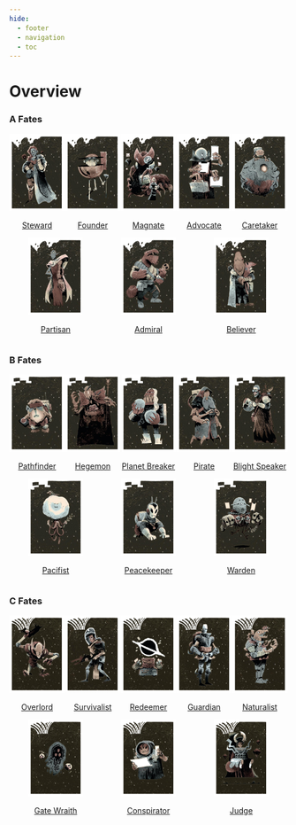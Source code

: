 ```yaml
---
hide:
  - footer
  - navigation
  - toc
---
```


# Overview

### A Fates

<div style="display: flex; flex-wrap: wrap; justify-content: space-around; align-items: center;">
    <div>
        <a href="A-Fates/1-Steward.html"><img src="A-Fates/1/back_0_0.jpg" alt="First Image" width ="100px">
        <p style="text-align: center;">Steward</p></a>
    </div>
    <div>
        <a href="A-Fates/2-Founder.html"><img src="A-Fates/2/back_0_0.jpg" alt="Second Image" width ="100px">
        <p style="text-align: center;">Founder</p></a>
    </div>
    <div>
        <a href="A-Fates/3-Magnate.html"><img src="A-Fates/3/back_0_0.jpg" alt="Second Image" width ="100px">
        <p style="text-align: center;">Magnate</p></a>
    </div>
    <div>
        <a href="A-Fates/4-Advocate.html"><img src="A-Fates/4/back_0_0.jpg" alt="Second Image" width ="100px">
        <p style="text-align: center;">Advocate</p></a>
    </div>
    <div>
        <a href="A-Fates/5-Caretaker.html"><img src="A-Fates/5/back_0_0.jpg" alt="Second Image" width ="100px">
        <p style="text-align: center;">Caretaker</p></a>
    </div>
    <div>
        <a href="A-Fates/6-Partisan.html"><img src="A-Fates/6/back_0_0.jpg" alt="Second Image" width ="100px">
        <p style="text-align: center;">Partisan</p></a>
    </div>
    <div>
        <a href="A-Fates/7-Admiral.html"><img src="A-Fates/7/back_0_0.jpg" alt="Second Image" width ="100px">
        <p style="text-align: center;">Admiral</p></a>
    </div>
    <div>
        <a href="A-Fates/8-Believer.html"><img src="A-Fates/8/back_0_0.jpg" alt="Second Image" width ="100px">
        <p style="text-align: center;">Believer</p></a>
    </div>
</div>

### B Fates

<div style="display: flex; flex-wrap: wrap; justify-content: space-around; align-items: center;">
    <div>
        <a href="B-Fates/9-Pathfinder.html"><img src="B-Fates/9/back_0_0.jpg" alt="First Image" width ="100px">
        <p style="text-align: center;">Pathfinder</p></a>
    </div>
    <div>
        <a href="B-Fates/10-Hegemon.html"><img src="B-Fates/10/back_0_0.jpg" alt="Second Image" width ="100px">
        <p style="text-align: center;">Hegemon</p></a>
    </div>
    <div>
        <a href="B-Fates/11-Planet Breaker.html"><img src="B-Fates/11/back_0_1.jpg" alt="Second Image" width ="100px">
        <p style="text-align: center;">Planet Breaker</p></a>
    </div>
    <div>
        <a href="B-Fates/12-Pirate.html"><img src="B-Fates/12/back_0_0.jpg" alt="Second Image" width ="100px">
        <p style="text-align: center;">Pirate</p></a>
    </div>
    <div>
        <a href="B-Fates/13-Blight Speaker.html"><img src="B-Fates/13/back_0_0.jpg" alt="Second Image" width ="100px">
        <p style="text-align: center;">Blight Speaker</p></a>
    </div>
    <div>
        <a href="B-Fates/14-Pacifist.html"><img src="B-Fates/14/back_0_0.jpg" alt="Second Image" width ="100px">
        <p style="text-align: center;">Pacifist</p></a>
    </div>
    <div>
        <a href="B-Fates/15-Peacekeeper.html"><img src="B-Fates/15/back_0_0.jpg" alt="Second Image" width ="100px">
        <p style="text-align: center;">Peacekeeper</p></a>
    </div>
    <div>
        <a href="B-Fates/16-Warden.html"><img src="B-Fates/16/back_0_0.jpg" alt="Second Image" width ="100px">
        <p style="text-align: center;">Warden</p></a>
    </div>
</div>

### C Fates

<div style="display: flex; flex-wrap: wrap; justify-content: space-around; align-items: center;">
    <div>
        <a href="C-Fates/17-Overlord.html"><img src="C-Fates/17/back_0_0.jpg" alt="First Image" width ="100px">
        <p style="text-align: center;">Overlord</p></a>
    </div>
    <div>
        <a href="C-Fates/18-Survivalist.html"><img src="C-Fates/18/back_0_0.jpg" alt="Second Image" width ="100px">
        <p style="text-align: center;">Survivalist</p></a>
    </div>
    <div>
        <a href="C-Fates/19-Redeemer.html"><img src="C-Fates/19/back_0_0.jpg" alt="Second Image" width ="100px">
        <p style="text-align: center;">Redeemer</p></a>
    </div>
    <div>
        <a href="C-Fates/20-Guardian.html"><img src="C-Fates/20/back_0_0.jpg" alt="Second Image" width ="100px">
        <p style="text-align: center;">Guardian</p></a>
    </div>
    <div>
        <a href="C-Fates/21-Naturalist.html"><img src="C-Fates/21/back_0_0.jpg" alt="Second Image" width ="100px">
        <p style="text-align: center;">Naturalist</p></a>
    </div>
    <div>
        <a href="C-Fates/22-Gate Wraith.html"><img src="C-Fates/22/back_0_0.jpg" alt="Second Image" width ="100px">
        <p style="text-align: center;">Gate Wraith</p></a>
    </div>
    <div>
        <a href="C-Fates/23-Conspirator.html"><img src="C-Fates/23/back_0_0.jpg" alt="Second Image" width ="100px">
        <p style="text-align: center;">Conspirator</p></a>
    </div>
    <div>
        <a href="C-Fates/24-Judge.html"><img src="C-Fates/24/back_0_0.jpg" alt="Second Image" width ="100px">
        <p style="text-align: center;">Judge</p></a>
    </div>
</div>
</div>